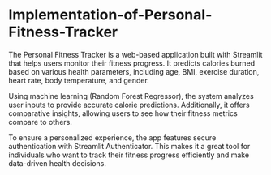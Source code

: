 # Implementation-of-Personal-Fitness-Tracker

The Personal Fitness Tracker is a web-based application built with Streamlit that helps users monitor their fitness progress. It predicts calories burned based on various health parameters, including age, BMI, exercise duration, heart rate, body temperature, and gender.

Using machine learning (Random Forest Regressor), the system analyzes user inputs to provide accurate calorie predictions. Additionally, it offers comparative insights, allowing users to see how their fitness metrics compare to others.

To ensure a personalized experience, the app features secure authentication with Streamlit Authenticator. This makes it a great tool for individuals who want to track their fitness progress efficiently and make data-driven health decisions.
